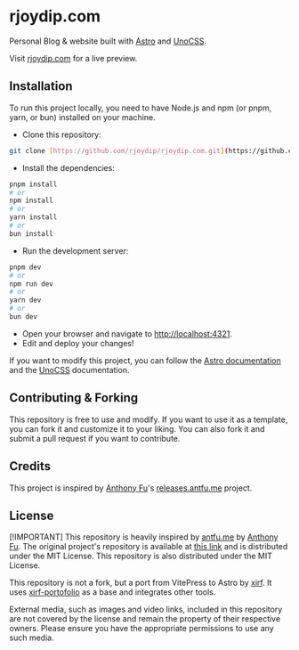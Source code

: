 # rjoydip.com

Personal Blog & website built with <a href="https://astro.build/" target="_blank">Astro</a> and <a href="https://(https://unocss.dev/)" target="_blank">UnoCSS</a>.

Visit [rjoydip.com](https://rjoydip.com) for a live preview.

## Installation

To run this project locally, you need to have Node.js and npm (or pnpm, yarn, or bun) installed on your machine.

- Clone this repository:

```bash
git clone [https://github.com/rjoydip/rjoydip.com.git](https://github.com/rjoydip/rjoydip.com.git)
```

- Install the dependencies:

```bash
pnpm install
# or
npm install
# or
yarn install
# or
bun install
```

- Run the development server:

```bash
pnpm dev
# or
npm run dev
# or
yarn dev
# or
bun dev
```

- Open your browser and navigate to [http://localhost:4321](http://localhost:4321).
- Edit and deploy your changes!

If you want to modify this project, you can follow the [Astro documentation](https://docs.astro.build/en/getting-started/) and the [UnoCSS](https://unocss.dev/guide/) documentation.

## Contributing & Forking

This repository is free to use and modify. If you want to use it as a template, you can fork it and customize it to your liking.  You can also fork it and submit a pull request if you want to contribute.

## Credits

This project is inspired by [Anthony Fu](https://github.com/antfu)'s [releases.antfu.me](https://github.com/antfu/releases.antfu.me) project.

## License

[!IMPORTANT]
This repository is heavily inspired by [antfu.me](https://antfu.me) by [Anthony Fu](https://github.com/antfu). The original project's repository is available at [this link](https://github.com/antfu/antfu.me) and is distributed under the MIT License. This repository is also distributed under the MIT License.

This repository is not a fork, but a port from VitePress to Astro by [xirf](https://github.com/xirf/). It uses [xirf-portofolio](https://github.com/xirf/xirf-portofolio) as a base and integrates other tools.

External media, such as images and video links, included in this repository are not covered by the license and remain the property of their respective owners.  Please ensure you have the appropriate permissions to use any such media.
